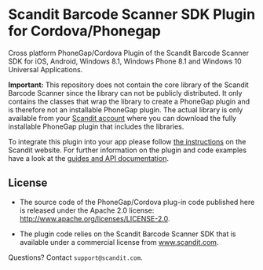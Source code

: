 Scandit Barcode Scanner SDK Plugin for Cordova/Phonegap
===================================

Cross platform PhoneGap/Cordova Plugin of the Scandit Barcode Scanner SDK for iOS, Android, Windows 8.1, Windows Phone 8.1 and Windows 10 Universal Applications.

**Important:** This repository does not contain the core library of the Scandit Barcode Scanner since the library can not be publicly distributed. It only contains the classes that wrap the library to create a PhoneGap plugin and is therefore not an installable PhoneGap plugin. The actual library is only available from your [Scandit account](https://ssl.scandit.com/account) where you can download the fully installable PhoneGap plugin that includes the libraries. 

To integrate this plugin into your app please follow [the instructions](http://docs.scandit.com/stable/phonegap/cordova-integrate.html) on the Scandit website. For further information on the plugin and code examples have a look at the [guides and API documentation](http://docs.scandit.com/stable/phonegap/index.html).


License
-------
* The source code of the PhoneGap/Cordova plug-in code published here is released under the Apache 2.0 license: http://www.apache.org/licenses/LICENSE-2.0.

* The plugin code relies on the Scandit Barcode Scanner SDK that is available under a commercial license from www.scandit.com.



Questions? Contact `support@scandit.com`.

